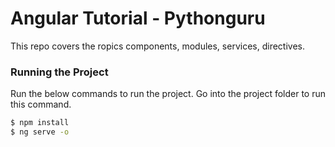 # Angular Tutorial - Pythonguru

This repo covers the ropics components, modules, services, directives.


### Running the Project


Run the below commands to run the project. Go into the project folder to run this command.

```sh
$ npm install
$ ng serve -o
```
